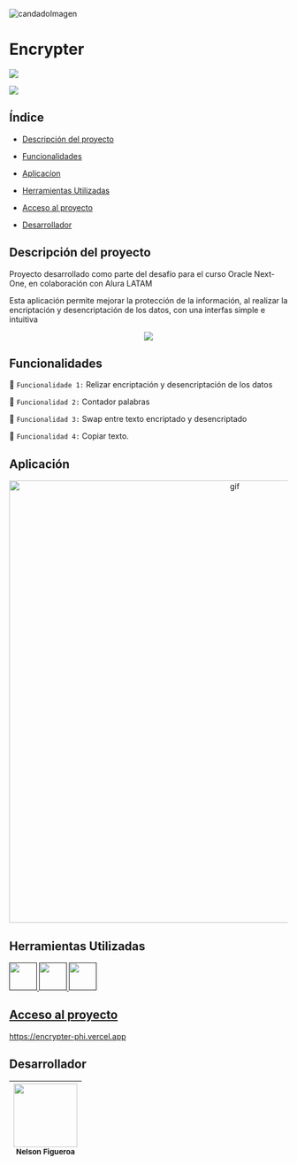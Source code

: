
![candadoImagen](https://github.com/user-attachments/assets/33c39712-8823-4343-a6fb-5f1babef0fef)

<h1>Encrypter</h1>
<p align="left"><img src="https://img.shields.io/badge/STATUS-EN%20DESAROLLO-green"></p> 
<p align=""><img src="https://img.shields.io/github/stars/camilafernanda?style=social"></p>

##

## Índice

- [Descripción del proyecto](#descripción-del-proyecto)

- [Funcionalidades](#funcionalidades)

- [Aplicacíon](#aplicación)

- [Herramientas Utilizadas](#herramentas-utilizadas)

- [Acceso al proyecto](#acesso-al-proyeto)

- [Desarrollador](#desarrollador)


## Descripción del proyecto
<p>Proyecto desarrollado como parte del desafío para el curso Oracle Next-One, en colaboración con Alura LATAM</p>
<p>Esta aplicación permite mejorar la protección de la información, al realizar la encriptación y desencriptación de los datos, con una interfas simple e intuitiva </p>
<p align="center"><img src="https://github.com/user-attachments/assets/7f2ac20c-b8d7-41d7-ba15-a16a4b53b7d2"></p>

## Funcionalidades

:triangular_flag_on_post: `Funcionalidade 1:` Relizar encriptación y desencriptación de los datos

:triangular_flag_on_post: `Funcionalidad 2:` Contador palabras

:triangular_flag_on_post: `Funcionalidad 3:` Swap entre texto encriptado y desencriptado

:triangular_flag_on_post: `Funcionalidad 4:` Copiar texto.

## Aplicación

<p align="center"><img src="https://github.com/user-attachments/assets/00f69da4-9e89-43a9-8ac2-266577eca624" width="800" height="auto" alt="gif"></p

##
                                                                                                                                                  
## Herramientas Utilizadas

<a href=""><img src="https://github.com/user-attachments/assets/3b5bdc43-b565-4aa9-a131-cd48dccb9bc0" width="50" height="auto">
<a href=""><img src=https://github.com/user-attachments/assets/600e1d89-b311-4311-ac7f-10285b371c23 width="50" height="auto">
<a href=""><img src=https://github.com/user-attachments/assets/58d22c2e-44ee-425b-a768-ed6bbee696ac width="50" height="auto">

##

## Acceso al proyecto 

https://encrypter-phi.vercel.app

## Desarrollador
| <img src="https://github.com/user-attachments/assets/9ae02086-ef5d-47bc-b099-a75241b0a989" width=115><br><sub>Nelson Figueroa</sub> |
| :---: | 
